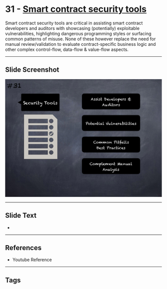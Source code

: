 
# 31 - [Smart contract security tools](./Smart%20contract%20security%20tools.md)

Smart contract security tools are critical in assisting smart contract developers and auditors with showcasing (potentially) exploitable vulnerabilities, highlighting dangerous programming styles or surfacing common patterns of misuse. None of these however replace the need for manual review/validation to evaluate contract-specific business logic and other complex control-flow, data-flow & value-flow aspects.




___
## Slide Screenshot
![031.png](../../images/6.%20Audit%20Techniques%20and%20Tools%20101/031.png)
___
## Slide Text
- 
___
## References
- Youtube Reference
___
## Tags
